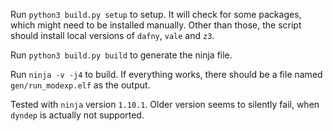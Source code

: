 Run `python3 build.py setup` to setup. It will check for some packages, which might need to be installed manually. Other than those, the script should install local versions of `dafny`, `vale` and `z3`.

Run `python3 build.py build` to generate the ninja file. 

Run `ninja -v -j4` to build. If everything works, there should be a file named `gen/run_modexp.elf` as the output.

Tested with `ninja` version `1.10.1`. Older version seems to silently fail, when `dyndep` is actually not supported.
